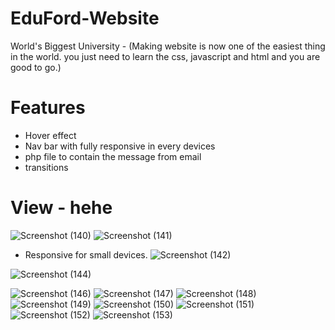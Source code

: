 # EduFord-Website
World's Biggest University - (Making website is now one of the easiest thing in the world. you just need to learn the css, javascript and html and you are good to go.)


# Features
* Hover effect
* Nav bar with fully responsive in every devices
* php file to contain the message from email
* transitions

# View - hehe
<!-- ![Screenshot (154)](https://user-images.githubusercontent.com/86579429/178910075-bcfb6d5d-acd2-402c-b25b-2eec8a05295d.png) -->
![Screenshot (140)](https://user-images.githubusercontent.com/86579429/178910082-a3e37c21-1b64-4e21-b57b-8e17851c9541.png)
![Screenshot (141)](https://user-images.githubusercontent.com/86579429/178910085-9bc38f18-22c5-43f2-bf87-ef0e5a43e7a4.png)
* Responsive for small devices.
![Screenshot (142)](https://user-images.githubusercontent.com/86579429/178910089-70598e6e-b008-4f84-b421-50f601d45492.png)
<!-- ![Screenshot (143)](https://user-images.githubusercontent.com/86579429/178910090-9a84cc74-ef10-4eca-855f-a72194ece95f.png) -->
![Screenshot (144)](https://user-images.githubusercontent.com/86579429/178910092-794b12c8-39c0-4604-9d5a-0941522bb6ff.png)
<!-- ![Screenshot (145)](https://user-images.githubusercontent.com/86579429/178910095-f1874698-8be0-4dea-89fe-89f1d561d2a0.png) -->
![Screenshot (146)](https://user-images.githubusercontent.com/86579429/178910097-9e735a08-209b-4499-bdce-4533e37b66f3.png)
![Screenshot (147)](https://user-images.githubusercontent.com/86579429/178910099-561740fa-84fc-4451-814f-b4c848f0bf4f.png)
![Screenshot (148)](https://user-images.githubusercontent.com/86579429/178910101-c64844b6-5ae5-496b-9c9f-b9e194568d39.png)
![Screenshot (149)](https://user-images.githubusercontent.com/86579429/178910103-209079e7-f5a1-4616-9336-6c27f33b005f.png)
![Screenshot (150)](https://user-images.githubusercontent.com/86579429/178910106-5af3182d-021e-4d62-9d87-29ffd601ed30.png)
![Screenshot (151)](https://user-images.githubusercontent.com/86579429/178910110-db238841-219b-4c9a-9ad7-ce1ef68be24c.png)
![Screenshot (152)](https://user-images.githubusercontent.com/86579429/178910113-0278d5d7-e4c2-4ea5-8cc4-6ac7d76a77d3.png)
![Screenshot (153)](https://user-images.githubusercontent.com/86579429/178910115-5c644a82-a508-4c67-9511-6bf2bb567a3c.png)
